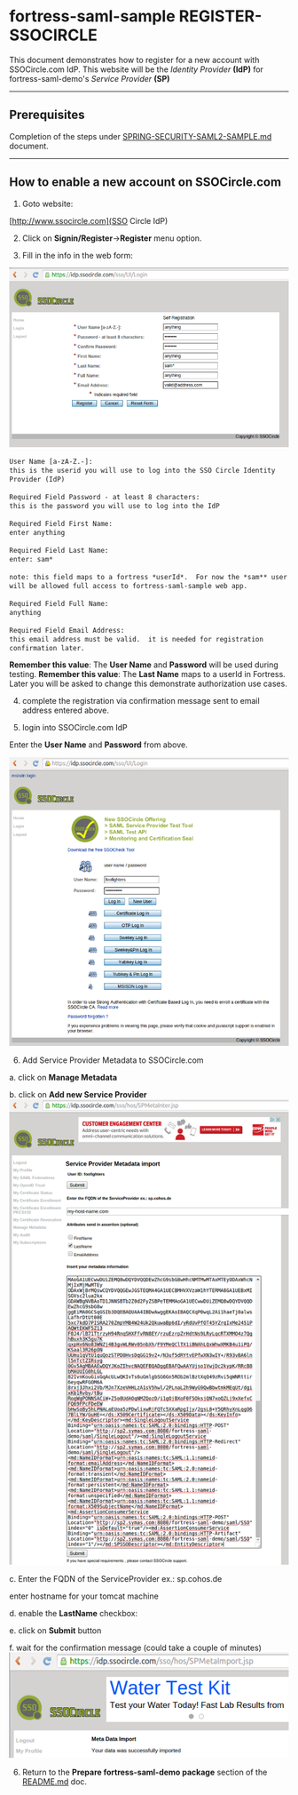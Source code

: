 # fortress-saml-sample REGISTER-SSOCIRCLE

 This document demonstrates how to register for a new account with SSOCircle.com IdP.  This website will be the *Identity Provider* **(IdP)** for fortress-saml-demo's *Service Provider* **(SP)**

-------------------------------------------------------------------------------
## Prerequisites
 Completion of the steps under [SPRING-SECURITY-SAML2-SAMPLE.md](SPRING-SECURITY-SAML2-SAMPLE.md) document.

-------------------------------------------------------------------------------

## How to enable a new account on SSOCircle.com

1. Goto website:

 [http://www.ssocircle.com](SSO Circle IdP)

2. Click on **Signin/Register**->**Register** menu option.

3. Fill in the info in the web form:

 ![SSO Circle Registration page](src/main/javadoc/doc-files/SSO-Circle-Registration.png "Registration Page")

 ```
 User Name [a-zA-Z.-]:
 this is the userid you will use to log into the SSO Circle Identity Provider (IdP)

 Required Field Password - at least 8 characters:
 this is the password you will use to log into the IdP

 Required Field First Name:
 enter anything

 Required Field Last Name:
 enter: sam*

 note: this field maps to a fortress *userId*.  For now the *sam** user will be allowed full access to fortress-saml-sample web app.

 Required Field Full Name:
 anything

 Required Field Email Address:
 this email address must be valid.  it is needed for registration confirmation later.
 ```
 **Remember this value**: The **User Name** and **Password** will be used during testing.
 **Remember this value**: The **Last Name** maps to a userId in Fortress.  Later you will be asked to change this demonstrate authorization use cases.

4. complete the registration via confirmation message sent to email address entered above.

5. login into SSOCircle.com IdP

 Enter the **User Name** and **Password** from above.

 ![SSO Circle Login page](src/main/javadoc/doc-files/SSO-Circle-Login.png "Login Page")

6. Add Service Provider Metadata to SSOCircle.com

 a. click on **Manage Metadata**

 b. click on **Add new Service Provider**
 ![SSO Circle Manage Metadata page](src/main/javadoc/doc-files/SSO-Circle-Metadata.png "Manager Metadata")

 c. Enter the FQDN of the ServiceProvider ex.: sp.cohos.de

 enter hostname for your tomcat machine

 d. enable the **LastName** checkbox:

 e. click on **Submit** button

 f. wait for the confirmation message (could take a couple of minutes)
 ![SSO Circle Successful Metadata Import page](src/main/javadoc/doc-files/SSO-Circle-Metadata-Success.png "Successful Import")

6. Return to the **Prepare fortress-saml-demo package** section of the [README.md](README.md) doc.